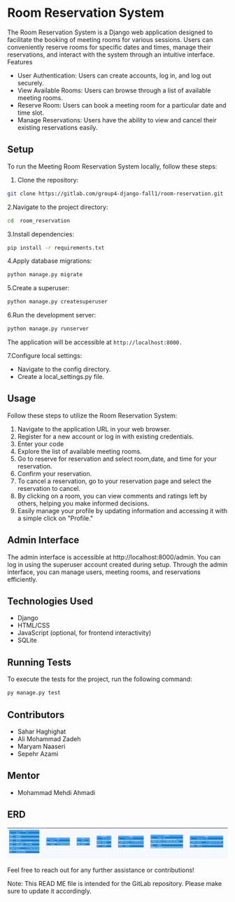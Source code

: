 # Room Reservation System

The Room Reservation System is a Django web application designed to facilitate the booking of meeting rooms for various
sessions. Users can conveniently reserve rooms for specific dates and times, manage their reservations, and interact
with the system through an intuitive interface.
Features

- User Authentication: Users can create accounts, log in, and log out securely.
- View Available Rooms: Users can browse through a list of available meeting rooms.
- Reserve Room: Users can book a meeting room for a particular date and time slot.
- Manage Reservations: Users have the ability to view and cancel their existing reservations easily.

## Setup

To run the Meeting Room Reservation System locally, follow these steps:

1. Clone the repository:
```bash
git clone https://gitlab.com/group4-django-fall1/room-reservation.git
```

2.Navigate to the project directory:
```bash
cd  room_reservation
```
3.Install dependencies:

  ```bash
  pip install -r requirements.txt
  ```

4.Apply database migrations:

  ```bash
  python manage.py migrate
  ```

5.Create a superuser:

```bash
python manage.py createsuperuser
```

6.Run the development server:

```bash
python manage.py runserver
```

The application will be accessible at `http://localhost:8000.`

7.Configure local settings:

- Navigate to the config directory.
- Create a local_settings.py file.

## Usage

Follow these steps to utilize the Room Reservation System:

1. Navigate to the application URL in your web browser.
2. Register for a new account or log in with existing credentials.
3. Enter your code
4. Explore the list of available meeting rooms.
5. Go to reserve for reservation and select room,date, and time for your reservation.
6. Confirm your reservation.
7. To cancel a reservation, go to your reservation page and select the reservation to cancel.
8. By clicking on a room, you can view comments and ratings left by others, helping you make informed decisions.
9. Easily manage your profile by updating information and accessing it with a simple click on "Profile."

## Admin Interface

The admin interface is accessible at http://localhost:8000/admin. You can log in using the superuser account created
during setup. Through the admin interface, you can manage users, meeting rooms, and reservations efficiently.

## Technologies Used

- Django
- HTML/CSS
- JavaScript (optional, for frontend interactivity)
- SQLite 


## Running Tests

To execute the tests for the project, run the following command:

```bash
py manage.py test
```

## Contributors

- Sahar Haghighat
- Ali Mohammad Zadeh
- Maryam Naaseri
- Sepehr Azami

## Mentor

- Mohammad Mehdi Ahmadi

## ERD

![ERD](ERD.png)


Feel free to reach out for any further assistance or contributions!

Note: This READ ME file is intended for the GitLab repository. Please make sure to update it accordingly.

